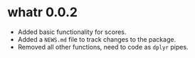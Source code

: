 # whatr 0.0.2

* Added basic functionality for scores.
* Added a `NEWS.md` file to track changes to the package.
* Removed all other functions, need to code as `dplyr` pipes.
